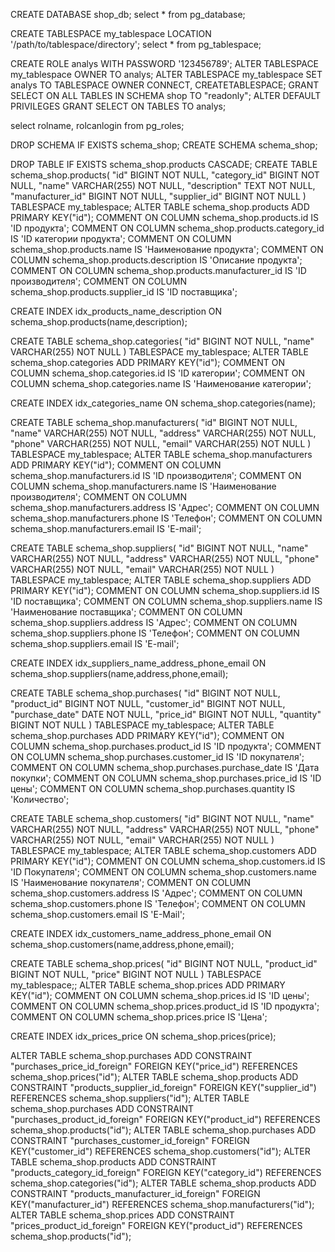 CREATE DATABASE shop_db;
select * from pg_database;

CREATE TABLESPACE my_tablespace LOCATION '/path/to/tablespace/directory';
select * from pg_tablespace;

CREATE ROLE analys WITH PASSWORD '123456789';
ALTER TABLESPACE my_tablespace OWNER TO analys;
ALTER TABLESPACE my_tablespace SET analys TO TABLESPACE OWNER CONNECT, CREATETABLESPACE;
GRANT SELECT ON ALL TABLES IN SCHEMA shop TO "readonly";
ALTER DEFAULT PRIVILEGES GRANT SELECT ON TABLES TO analys;

select rolname, rolcanlogin from pg_roles;

DROP SCHEMA IF EXISTS schema_shop;
CREATE SCHEMA schema_shop;

DROP TABLE IF EXISTS schema_shop.products CASCADE;
CREATE TABLE schema_shop.products(
    "id" BIGINT NOT NULL,
    "category_id" BIGINT NOT NULL,
    "name" VARCHAR(255) NOT NULL,
    "description" TEXT NOT NULL,
    "manufacturer_id" BIGINT NOT NULL,
    "supplier_id" BIGINT NOT NULL
) TABLESPACE my_tablespace;
ALTER TABLE schema_shop.products ADD PRIMARY KEY("id");
COMMENT ON COLUMN schema_shop.products.id IS 'ID продукта';
COMMENT ON COLUMN schema_shop.products.category_id IS 'ID категории продукта';
COMMENT ON COLUMN schema_shop.products.name IS 'Наименование продукта';
COMMENT ON COLUMN schema_shop.products.description IS 'Описание продукта';
COMMENT ON COLUMN schema_shop.products.manufacturer_id IS 'ID производителя';
COMMENT ON COLUMN schema_shop.products.supplier_id IS 'ID поставщика';

CREATE INDEX idx_products_name_description ON schema_shop.products(name,description);

CREATE TABLE schema_shop.categories(
	"id" BIGINT NOT NULL,
	"name" VARCHAR(255) NOT NULL
) TABLESPACE my_tablespace;
ALTER TABLE schema_shop.categories ADD PRIMARY KEY("id");
    COMMENT ON COLUMN schema_shop.categories.id IS 'ID категории';
    COMMENT ON COLUMN schema_shop.categories.name IS 'Наименование категории';

CREATE INDEX idx_categories_name ON schema_shop.categories(name);

CREATE TABLE schema_shop.manufacturers(
	"id" BIGINT NOT NULL,
	"name" VARCHAR(255) NOT NULL,
	"address" VARCHAR(255) NOT NULL,
	"phone" VARCHAR(255) NOT NULL,
	"email" VARCHAR(255) NOT NULL
) TABLESPACE my_tablespace;
	ALTER TABLE schema_shop.manufacturers ADD PRIMARY KEY("id");
COMMENT ON COLUMN schema_shop.manufacturers.id IS 'ID производителя';
COMMENT ON COLUMN schema_shop.manufacturers.name IS 'Наименование производителя';
COMMENT ON COLUMN schema_shop.manufacturers.address IS 'Адрес';
COMMENT ON COLUMN schema_shop.manufacturers.phone IS 'Телефон';
COMMENT ON COLUMN schema_shop.manufacturers.email IS 'E-mail';

CREATE TABLE schema_shop.suppliers(
	"id" BIGINT NOT NULL,
	"name" VARCHAR(255) NOT NULL,
	"address" VARCHAR(255) NOT NULL,
	"phone" VARCHAR(255) NOT NULL,
	"email" VARCHAR(255) NOT NULL
) TABLESPACE my_tablespace;
	ALTER TABLE schema_shop.suppliers ADD PRIMARY KEY("id");
COMMENT ON COLUMN schema_shop.suppliers.id IS 'ID поставщика';
COMMENT ON COLUMN schema_shop.suppliers.name IS 'Наименование поставщика';
COMMENT ON COLUMN schema_shop.suppliers.address IS 'Адрес';
COMMENT ON COLUMN schema_shop.suppliers.phone IS 'Телефон';
COMMENT ON COLUMN schema_shop.suppliers.email IS 'E-mail';

 CREATE INDEX idx_suppliers_name_address_phone_email ON schema_shop.suppliers(name,address,phone,email);

 CREATE TABLE schema_shop.purchases(
 	"id" BIGINT NOT NULL,
    "product_id" BIGINT NOT NULL,
        "customer_id" BIGINT NOT NULL,
        "purchase_date" DATE NOT NULL,
        "price_id" BIGINT NOT NULL,
        "quantity" BIGINT NOT NULL
) TABLESPACE my_tablespace;
ALTER TABLE schema_shop.purchases ADD PRIMARY KEY("id");
COMMENT ON COLUMN schema_shop.purchases.product_id IS 'ID продукта';
COMMENT ON COLUMN schema_shop.purchases.customer_id IS 'ID покупателя';
COMMENT ON COLUMN schema_shop.purchases.purchase_date IS 'Дата покупки';
COMMENT ON COLUMN schema_shop.purchases.price_id IS 'ID цены';
COMMENT ON COLUMN schema_shop.purchases.quantity IS 'Количество';

CREATE TABLE schema_shop.customers(
    "id" BIGINT NOT NULL,
    "name" VARCHAR(255) NOT NULL,
    "address" VARCHAR(255) NOT NULL,
    "phone" VARCHAR(255) NOT NULL,
    "email" VARCHAR(255) NOT NULL
) TABLESPACE my_tablespace;
ALTER TABLE schema_shop.customers ADD PRIMARY KEY("id");
COMMENT ON COLUMN schema_shop.customers.id IS 'ID Покупателя';
COMMENT ON COLUMN schema_shop.customers.name IS 'Наименование покупателя';
COMMENT ON COLUMN schema_shop.customers.address IS 'Адрес';
COMMENT ON COLUMN schema_shop.customers.phone IS 'Телефон';
COMMENT ON COLUMN schema_shop.customers.email IS 'E-Mail';

CREATE INDEX idx_customers_name_address_phone_email ON schema_shop.customers(name,address,phone,email);

CREATE TABLE schema_shop.prices(
    "id" BIGINT NOT NULL,
    "product_id" BIGINT NOT NULL,
    "price" BIGINT NOT NULL
) TABLESPACE my_tablespace;;
ALTER TABLE schema_shop.prices ADD PRIMARY KEY("id");
COMMENT ON COLUMN schema_shop.prices.id IS 'ID цены';
COMMENT ON COLUMN schema_shop.prices.product_id IS 'ID продукта';
COMMENT ON COLUMN schema_shop.prices.price IS 'Цена';

CREATE INDEX idx_prices_price ON schema_shop.prices(price);

ALTER TABLE schema_shop.purchases ADD CONSTRAINT "purchases_price_id_foreign" FOREIGN KEY("price_id") REFERENCES schema_shop.prices("id");
ALTER TABLE schema_shop.products ADD CONSTRAINT "products_supplier_id_foreign" FOREIGN KEY("supplier_id") REFERENCES schema_shop.suppliers("id");
ALTER TABLE schema_shop.purchases ADD CONSTRAINT "purchases_product_id_foreign" FOREIGN KEY("product_id") REFERENCES schema_shop.products("id");
ALTER TABLE schema_shop.purchases ADD CONSTRAINT "purchases_customer_id_foreign" FOREIGN KEY("customer_id") REFERENCES schema_shop.customers("id");
ALTER TABLE schema_shop.products ADD CONSTRAINT "products_category_id_foreign" FOREIGN KEY("category_id") REFERENCES schema_shop.categories("id");
ALTER TABLE schema_shop.products ADD CONSTRAINT "products_manufacturer_id_foreign" FOREIGN KEY("manufacturer_id") REFERENCES schema_shop.manufacturers("id");
ALTER TABLE schema_shop.prices ADD CONSTRAINT "prices_product_id_foreign" FOREIGN KEY("product_id") REFERENCES schema_shop.products("id");
